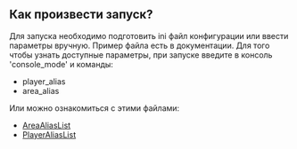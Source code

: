 ## Как произвести запуск?
Для запуска необходимо подготовить ini файл конфигурации или ввести параметры вручную. Пример файла есть в документации.
Для того чтобы узнать доступные параметры, при запуске введите в консоль 'console_mode' и команды:  
* player_alias
* area_alias

Или можно ознакомиться с этими файлами:  
* [AreaAliasList](../app/bgs/setup/alias/AreaAliasList.java)  
* [PlayerAliasList](../app/bgs/setup/alias/PlayerAliasList.java) 